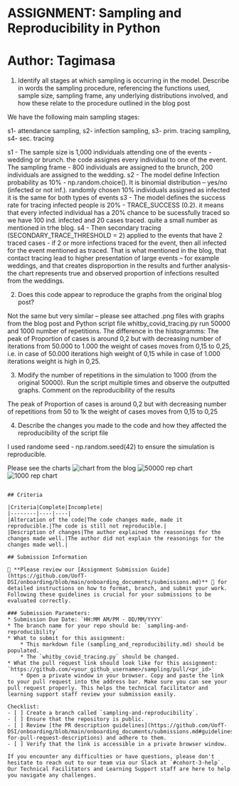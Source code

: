 # ASSIGNMENT: Sampling and Reproducibility in Python


# Author: Tagimasa

1. Identify all stages at which sampling is occurring in the model. Describe in words the sampling procedure, referencing the functions used, sample size, sampling frame, any underlying distributions involved, and how these relate to the procedure outlined in the blog post  

We have the following main sampling stages:

   s1- attendance sampling,
   s2- infection sampling,
   s3- prim. tracing sampling,
   s4- sec. tracing

s1 - The sample size is 1,000 individuals attending one of the events - wedding or brunch. the code assignes every individual to one of the event. The sampling frame - 800 individuals are assigned to the brunch, 200 individuals are assigned to the wedding.
s2 - The model define Infection probability as 10% - np.random.choice(). It is binomial distribution – yes/no (infected or not inf.). randomly chosen 10% individuals assigned as infected it is the same for both types of events
s3 - The model defines the success rate for tracing infected people is 20% - TRACE_SUCCESS (0.2). it means that every infected individual has a 20% chance to be sucessfully traced so we have 100 ind. infected and 20 cases traced. quite a small number as mentioned in trhe blog.
s4 - Then secondary tracing (SECONDARY_TRACE_THRESHOLD = 2) applied to the events that have 2 traced cases - if 2 or more infections traced for the event, then all infected for the event mentioned as traced.
That is what mentioned in the blog, that contact tracing lead to higher presentation of large events – for example weddings, and that creates disproportion in the results and further analysis- the chart represents true and observed proportion of infections resulted from the weddings.

2. Does this code appear to reproduce the graphs from the original blog post? 

Not the same but very similar – please see attached .png files with graphs from the blog post and Python script file whitby_covid_tracing.py run 50000 and 1000 number of repetitions. 
The difference in the histogramms: The peak of Proportion of cases is around 0,2 but with decreasing number of iterations from 50.000 to 1.000 the weight of cases moves from 0,15 to 0,25, i.e. in case of 50.000 iterations high weight of 0,15 while in case of 1.000 iterations weight is high in 0,25. 

3. Modify the number of repetitions in the simulation to 1000 (from the original 50000). Run the script multiple times and observe the outputted graphs. Comment on the reproducibility of the results 

The peak of Proportion of cases is around 0,2 but with decreasing number of repetitions from 50 to 1k the weight of cases moves from 0,15 to 0,25

4. Describe the changes you made to the code and how they affected the reproducibility of the script file 

I used randome seed - np.random.seed(42) to ensure the simulation is reproducible.

Please see the charts
![chart from the blog](https://github.com/Tagimasa/sampling/blob/task-1/02_activities/assignments/chart%20from%20the%20blog.png)
![50000  rep chart](https://github.com/Tagimasa/sampling/blob/task-1/02_activities/assignments/chart%20_50000%20_rep.png)
![1000  rep chart](https://github.com/Tagimasa/sampling/blob/task-1/02_activities/assignments/chart_1000%20_rep.png)

```

## Criteria

|Criteria|Complete|Incomplete|
|--------|----|----|
|Altercation of the code|The code changes made, made it reproducible.|The code is still not reproducible.|
|Description of changes|The author explained the reasonings for the changes made well.|The author did not explain the reasonings for the changes made well.|

## Submission Information

🚨 **Please review our [Assignment Submission Guide](https://github.com/UofT-DSI/onboarding/blob/main/onboarding_documents/submissions.md)** 🚨 for detailed instructions on how to format, branch, and submit your work. Following these guidelines is crucial for your submissions to be evaluated correctly.

### Submission Parameters:
* Submission Due Date: `HH:MM AM/PM - DD/MM/YYYY`
* The branch name for your repo should be: `sampling-and-reproducibility`
* What to submit for this assignment:
    * This markdown file (sampling_and_reproducibility.md) should be populated.
    * The `whitby_covid_tracing.py` should be changed.
* What the pull request link should look like for this assignment: `https://github.com/<your_github_username>/sampling/pull/<pr_id>`
    * Open a private window in your browser. Copy and paste the link to your pull request into the address bar. Make sure you can see your pull request properly. This helps the technical facilitator and learning support staff review your submission easily.

Checklist:
- [ ] Create a branch called `sampling-and-reproducibility`.
- [ ] Ensure that the repository is public.
- [ ] Review [the PR description guidelines](https://github.com/UofT-DSI/onboarding/blob/main/onboarding_documents/submissions.md#guidelines-for-pull-request-descriptions) and adhere to them.
- [ ] Verify that the link is accessible in a private browser window.

If you encounter any difficulties or have questions, please don't hesitate to reach out to our team via our Slack at `#cohort-3-help`. Our Technical Facilitators and Learning Support staff are here to help you navigate any challenges.
